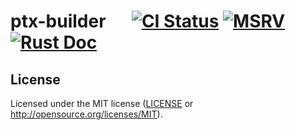 # ptx-builder &emsp; [![CI Status]][workflow] [![MSRV]][repo] [![Rust Doc]][docs]

[CI Status]: https://img.shields.io/github/actions/workflow/status/juntyr/rust-ptx-builder/ci.yml?branch=main
[workflow]: https://github.com/juntyr/rust-ptx-builder/actions/workflows/ci.yml?query=branch%3Amain

[MSRV]: https://img.shields.io/badge/MSRV-1.80.0--nightly-orange
[repo]: https://github.com/juntyr/rust-ptx-builder

[Rust Doc]: https://img.shields.io/badge/docs-main-blue
[docs]: https://juntyr.github.io/rust-ptx-builder/

## License

Licensed under the MIT license ([LICENSE](LICENSE) or http://opensource.org/licenses/MIT).
